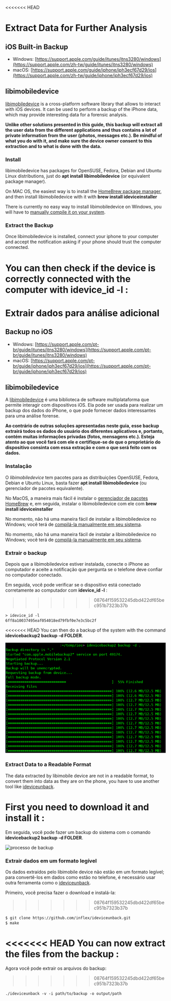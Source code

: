 <<<<<<< HEAD
# Extract Data for Further Analysis

## iOS Built-in Backup

* Windows: [https://support.apple.com/guide/itunes/itns3280/windows](https://support.apple.com/zh-tw/guide/itunes/itns3280/windows)
* macOS: [https://support.apple.com/guide/iphone/iph3ecf67d29/ios](https://support.apple.com/zh-tw/guide/iphone/iph3ecf67d29/ios)

## libimobiledevice

[libimobiledevice](http://www.libimobiledevice.org/) is a cross-platform software library that allows to interact with iOS devices. It can be used to perform a backup of the iPhone data, which may provide interesting data for a forensic analysis.

**Unlike other solutions presented in this guide, this backup will extract all the user data from the different applications and thus contains a lot of private information from the user (photos, messages etc.). Be mindful of what you do with it, and make sure the device owner consent to this extraction and to what is done with the data.**

### Install

libimobiledevice has packages for OpenSUSE, Fedora, Debian and Ubuntu Linux distributions, just do **apt install libimobiledevice** (or equivalent package manager).

On MAC OS, the easiest way is to install the [HomeBrew package manager](https://brew.sh/), and then install libimobiledevice with it with **brew install ideviceinstaller**

There is currently no easy way to install libimobiledevice on Windows, you will have to [manually compile it on your system](https://github.com/libimobiledevice/libimobiledevice/issues/582).

### Extract the Backup

Once libimobiledevice is installed, connect your iphone to your computer and accept the notification asking if your phone should trust the computer connected.

You can then check if the device is correctly connected with the computer with **idevice\_id -l** :
=======
# Extrair dados para análise adicional

## Backup no iOS

* Windows: [https://support.apple.com/pt-br/guide/itunes/itns3280/windows](https://support.apple.com/pt-br/guide/itunes/itns3280/windows)
* macOS: [https://support.apple.com/pt-br/guide/iphone/iph3ecf67d29/ios](https://support.apple.com/pt-br/guide/iphone/iph3ecf67d29/ios)

## libimobiledevice

A [libimobiledevice](http://www.libimobiledevice.org/) é uma biblioteca de software multiplataforma que permite interagir com dispositivos iOS. Ela pode ser usada para realizar um backup dos dados do iPhone, o que pode fornecer dados interessantes para uma análise forense.

**Ao contrário de outras soluções apresentadas neste guia, esse backup extrairá todos os dados do usuário dos diferentes aplicativos e, portanto, contém muitas informações privadas (fotos, mensagens etc.). Esteja atento ao que você fará com ele e certifique-se de que o proprietário do dispositivo consinta com essa extração e com o que será feito com os dados.**

### Instalação

O _libimobiledevice_ tem pacotes para as distribuições OpenSUSE, Fedora, Debian e Ubuntu Linux, basta fazer **apt install libimobiledevice** (ou gerenciador de pacotes equivalente).

No MacOS, a maneira mais fácil é instalar o [gerenciador de pacotes HomeBrew](https://brew.sh/) e, em seguida, instalar o libimobiledevice com ele com **brew install ideviceinstaller**

No momento, não há uma maneira fácil de instalar a libimobiledevice no Windows; você terá de [compilá-la manualmente em seu sistema](https://github.com/libimobiledevice/libimobiledevice/issues/582/).&#x20;

No momento, não há uma maneira fácil de instalar a libimobiledevice no Windows; você terá de [compilá-la manualmente em seu sistema](https://github.com/libimobiledevice/libimobiledevice/issues/582/).&#x20;

### Extrair o backup

Depois que a libimobiledevice estiver instalada, conecte o iPhone ao computador e aceite a notificação que pergunta se o telefone deve confiar no computador conectado.

Em seguida, você pode verificar se o dispositivo está conectado corretamente ao computador com **idevice\_id -l** :
>>>>>>> 08764f159532245dbd422df65bec951b7323b37b

```
> idevice_id -l
6ff8a10037495eaf054018ed79fbf0e7e3c5bc2f
```

<<<<<<< HEAD
You can then do a backup of the system with the command **idevicebackup2 backup -d FOLDER**.

![backup process](../img/backup.png)

### Extract Data to a Readable Format

The data extracted by libimobile device are not in a readable format, to convert them into data as they are on the phone, you have to use another tool like [ideviceunback](https://github.com/inflex/ideviceunback).

First you need to download it and install it :
=======
Em seguida, você pode fazer um backup do sistema com o comando **idevicebackup2 backup -d FOLDER**.

![processo de backup](../.gitbook/assets/backup.png)

### Extrair dados em um formato legível

Os dados extraídos pelo libimobile device não estão em um formato legível; para convertê-los em dados como estão no telefone, é necessário usar outra ferramenta como o [ideviceunback](https://github.com/inflex/ideviceunback/).

Primeiro, você precisa fazer o download e instalá-la:
>>>>>>> 08764f159532245dbd422df65bec951b7323b37b

```
$ git clone https://github.com/inflex/ideviceunback.git
$ make
```

<<<<<<< HEAD
You can now extract the files from the backup :
=======
Agora você pode extrair os arquivos do backup:
>>>>>>> 08764f159532245dbd422df65bec951b7323b37b

```
./ideviceunback -v -i path/to/backup -o output/path
```
